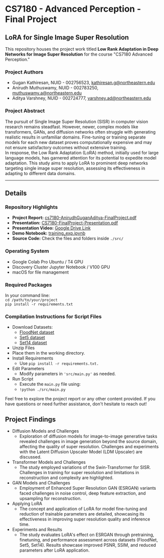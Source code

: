 # CS7180 - Advanced Perception - Final Project
## LoRA for Single Image Super Resolution


This repository houses the project work titled **Low Rank Adaptation in Deep Networks for Image Super Resolution** for the course "CS7180 Advanced Perception."

### Project Authors
- Gugan Kathiresan, NUID - 002756523, kathiresan.g@northeastern.edu
- Anirudh Muthuswamy, NUID - 002783250, muthuswamy.a@northeastern.edu
- Aditya Varshney, NUID - 002724777, varshney.ad@northeastern.edu

### Project Abstract
The pursuit of Single Image Super Resolution (SISR) in computer vision research remains steadfast.
However, newer, complex models like transformers, GANs, and diffusion networks often struggle with generating realistic results in unfamiliar domains.
Fine-tuning or training separate models for each new dataset proves computationally expensive and may not ensure satisfactory outcomes without extensive training.  
In response, the Low Rank Adaptation (LoRA) method, initially used for large language models, has garnered attention for its potential to expedite model adaptation.
This study aims to apply LoRA to prominent deep networks targeting single image super resolution, assessing its effectiveness in adapting to different data domains.

---

## Details

### Repository Highlights
- **Project Report:** [cs7180-AnirudhGuganAditya-FinalProject.pdf](cs7180-AnirudhGuganAditya-FinalProject.pdf)
- **Presentation:** [CS7180-FinalProject-Presentation.pdf](CS7180-FinalProject-Presentation.pdf)
- **Presentation Video:** [Google Drive Link](https://drive.google.com/file/d/1-Q1rFYcKoLLUWeFGq7emhFF3-wyjemnw/view?usp=sharing)
- **Demo Notebook:** [training_exp.ipynb](src/training_exp.ipynb)
- **Source Code:** Check the files and folders inside ```./src/```

### Operating System
- Google Colab Pro Ubuntu / T4 GPU
- Discovery Cluster Jupyter Notebook / V100 GPU
- macOS for file management

### Required Packages
In your command line:  
```cd /path/to/your/project```  
```pip install -r requirements.txt```  

### Compilation Instructions for Script Files
- Download Datasets:
  - [FloodNet dataset](https://drive.google.com/drive/folders/1sZZMJkbqJNbHgebKvHzcXYZHJd6ss4tH?usp=sharing)
  - [Set5 dataset](https://uofi.box.com/shared/static/kfahv87nfe8ax910l85dksyl2q212voc.zip)
  - [Set14 dataset](https://uofi.box.com/shared/static/igsnfieh4lz68l926l8xbklwsnnk8we9.zip)
- Unzip Files
- Place them in the working directory.
- Install Requirements
  - Use ```pip install -r requirements.txt.```
- Edit Parameters
  - Modify parameters in ```'src/main.py'``` as needed.
- Run Script 
  - Execute the ```main.py``` file using:  
  - ```!python ./src/main.py```

Feel free to explore the project report or any other content provided. If you have questions or need further assistance, don't hesitate to reach out!

## Project Findings

- Diffusion Models and Challenges
  - Exploration of diffusion models for image-to-image generative tasks revealed challenges in image generation beyond the source domain, affecting the quality of super resolution. Challenges and experiments with the Latent Diffusion Upscaler Model (LDM Upscaler) are discussed.
- Transformer Models and Challenges
  - The study employed variations of the Swin-Transformer for SISR. Challenges in training for super resolution and limitations in reconstruction and complexity are highlighted.
- GAN Models and Challenges
  - Employment of Enhanced Super Resolution GAN (ESRGAN) variants faced challenges in noise control, deep feature extraction, and upsampling for reconstruction.
- Applying LoRA
  - The concept and application of LoRA for model fine-tuning and reduction of trainable parameters are detailed, showcasing its effectiveness in improving super resolution quality and inference time.
- Experiments and Results
  - The study evaluates LoRA's effect on ESRGAN through pretraining, finetuning, and performance assessment across datasets (FloodNet, Set5, Set14). Results showcase improved PSNR, SSIM, and reduced parameters after LoRA application.

